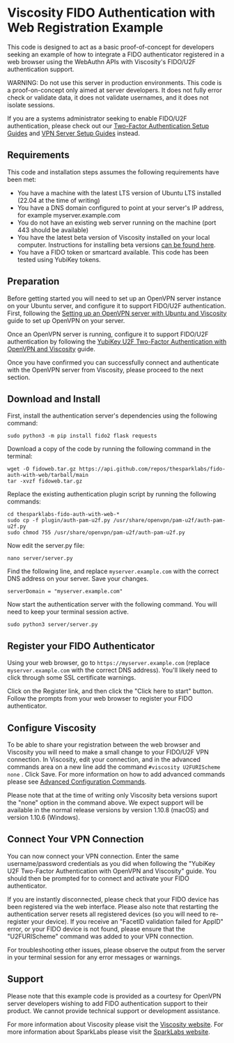 # Viscosity FIDO Authentication with Web Registration Example
This code is designed to act as a basic proof-of-concept for developers seeking an example of how to integrate a FIDO authenticator registered in a web browser using the WebAuthn APIs with Viscosity's FIDO/U2F authentication support.

WARNING: Do not use this server in production environments. This code is a proof-on-concept only aimed at server developers. It does not fully error check or validate data, it does not validate usernames, and it does not isolate sessions.

If you are a systems administrator seeking to enable FIDO/U2F authentication, please check out our [Two-Factor Authentication Setup Guides](https://www.sparklabs.com/support/kb/category/two-factor-authentication-setup-guides/) and [VPN Server Setup Guides](https://www.sparklabs.com/support/kb/category/vpn-server-setup-guides/) instead.

## Requirements

This code and installation steps assumes the following requirements have been met:

* You have a machine with the latest LTS version of Ubuntu LTS installed (22.04 at the time of writing)
* You have a DNS domain configured to point at your server's IP address, for example myserver.example.com
* You do not have an existing web server running on the machine (port 443 should be available)
* You have the latest beta version of Viscosity installed on your local computer. Instructions for installing beta versions [can be found here](https://www.sparklabs.com/support/kb/article/using-viscosity-beta-versions/).
* You have a FIDO token or smartcard available. This code has been tested using YubiKey tokens.

## Preparation

Before getting started you will need to set up an OpenVPN server instance on your Ubuntu server, and configure it to support FIDO/U2F authentication. First, following the [Setting up an OpenVPN server with Ubuntu and Viscosity](https://www.sparklabs.com/support/kb/article/setting-up-an-openvpn-server-with-ubuntu-and-viscosity/) guide to set up OpenVPN on your server.

Once an OpenVPN server is running, configure it to support FIDO/U2F authentication by following the [YubiKey U2F Two-Factor Authentication with OpenVPN and Viscosity](https://www.sparklabs.com/support/kb/article/yubikey-u2f-two-factor-authentication-with-openvpn-and-viscosity/) guide.

Once you have confirmed you can successfully connect and authenticate with the OpenVPN server from Viscosity, please proceed to the next section.

## Download and Install

First, install the authentication server's dependencies using the following command:
```
sudo python3 -m pip install fido2 flask requests
```

Download a copy of the code by running the following command in the terminal:
```
wget -O fidoweb.tar.gz https://api.github.com/repos/thesparklabs/fido-auth-with-web/tarball/main
tar -xvzf fidoweb.tar.gz
```

Replace the existing authentication plugin script by running the following commands:
```
cd thesparklabs-fido-auth-with-web-*
sudo cp -f plugin/auth-pam-u2f.py /usr/share/openvpn/pam-u2f/auth-pam-u2f.py
sudo chmod 755 /usr/share/openvpn/pam-u2f/auth-pam-u2f.py
```

Now edit the server.py file:
```
nano server/server.py
```

Find the following line, and replace `myserver.example.com` with the correct DNS address on your server. Save your changes.
```
serverDomain = "myserver.example.com"
```

Now start the authentication server with the following command. You will need to keep your terminal session active.
```
sudo python3 server/server.py
```

## Register your FIDO Authenticator

Using your web browser, go to `https://myserver.example.com` (replace `myserver.example.com` with the correct DNS address). You'll likely need to click through some SSL certificate warnings.

Click on the Register link, and then click the "Click here to start" button. Follow the prompts from your web browser to register your FIDO authenticator.

## Configure Viscosity

To be able to share your registration between the web browser and Viscosity you will need to make a small change to your FIDO/U2F VPN connection. In Viscosity, edit your connection, and in the advanced commands area on a new line add the command `#viscosity U2FURIScheme none` . Click Save. For more information on how to add advanced commands please see [Advanced Configuration Commands](https://www.sparklabs.com/support/kb/article/advanced-configuration-commands/).

Please note that at the time of writing only Viscosity beta versions suport the "none" option in the command above. We expect support will be available in the normal release versions by version 1.10.8 (macOS) and version 1.10.6 (Windows).

## Connect Your VPN Connection

You can now connect your VPN connection. Enter the same username/password credentials as you did when following the "YubiKey U2F Two-Factor Authentication with OpenVPN and Viscosity" guide. You should then be prompted for to connect and activate your FIDO authenticator.

If you are instantly disconnected, please check that your FIDO device has been registered via the web interface. Please also note that restarting the authentication server resets all registered devices (so you will need to re-register your device). If you receive an "FacetID validation failed for AppID" error, or your FIDO device is not found, please ensure that the "U2FURIScheme" command was added to your VPN connection.

For troubleshooting other issues, please observe the output from the server in your terminal session for any error messages or warnings.

## Support

Please note that this example code is provided as a courtesy for OpenVPN server developers wishing to add FIDO authentication support to their product. We cannot provide technical support or development assistance.

For more information about Viscosity please visit the [Viscosity website](https://www.sparklabs.com/viscosity/). For more information about SparkLabs please visit the [SparkLabs website](https://www.sparklabs.com).